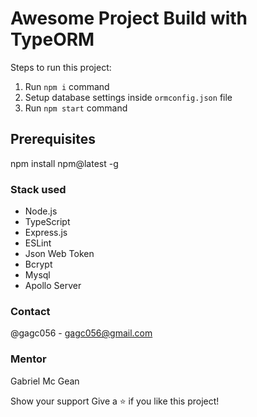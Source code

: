 # Awesome Project Build with TypeORM

Steps to run this project:

1. Run `npm i` command
2. Setup database settings inside `ormconfig.json` file
3. Run `npm start` command

## Prerequisites

npm install npm@latest -g

### Stack used
* Node.js
* TypeScript
* Express.js
* ESLint
* Json Web Token
* Bcrypt
* Mysql
* Apollo Server

### Contact
@gagc056 - gagc056@gmail.com

### Mentor
Gabriel Mc Gean

Show your support Give a ⭐️ if you like this project!

